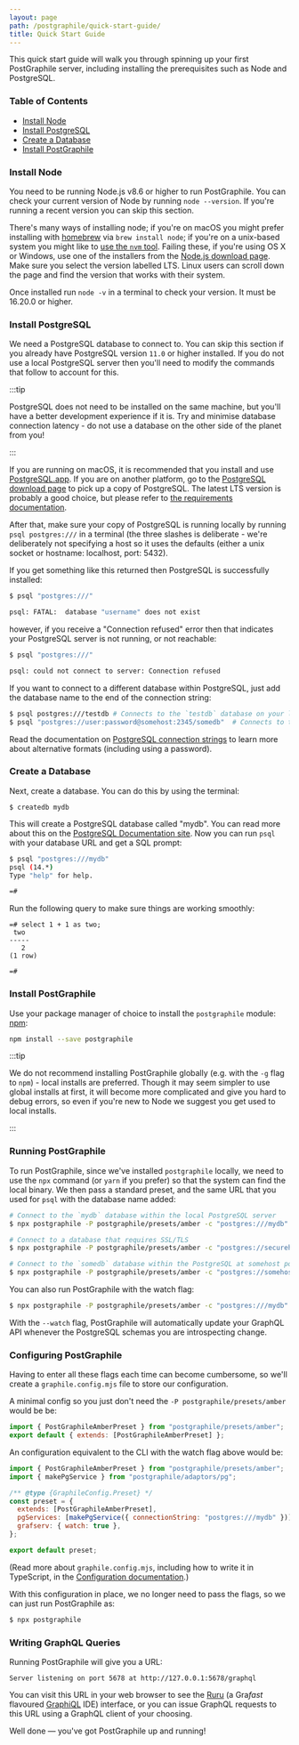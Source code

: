 ```yaml
---
layout: page
path: /postgraphile/quick-start-guide/
title: Quick Start Guide
---
```


This quick start guide will walk you through spinning up your first PostGraphile
server, including installing the prerequisites such as Node and PostgreSQL.

### Table of Contents

- [Install Node](#install-node)
- [Install PostgreSQL](#install-postgresql)
- [Create a Database](#create-a-database)
- [Install PostGraphile](#install-postgraphile)

### Install Node

You need to be running Node.js v8.6 or higher to run PostGraphile. You can check
your current version of Node by running `node --version`. If you're running a
recent version you can skip this section.

There's many ways of installing node; if you're on macOS you might prefer
installing with [homebrew](https://brew.sh/) via `brew install node`; if you're
on a unix-based system you might like to
[use the `nvm` tool](https://github.com/creationix/nvm). Failing these, if
you're using OS X or Windows, use one of the installers from the
[Node.js download page](https://nodejs.org/en/download/). Make sure you select
the version labelled LTS. Linux users can scroll down the page and find the
version that works with their system.

Once installed run `node -v` in a terminal to check your version. It must be
16.20.0 or higher.

### Install PostgreSQL

We need a PostgreSQL database to connect to. You can skip this section if you
already have PostgreSQL version `11.0` or higher installed. If you do not use a
local PostgreSQL server then you'll need to modify the commands that follow to
account for this.

:::tip

PostgreSQL does not need to be installed on the same machine, but you'll have a
better development experience if it is. Try and minimise database connection
latency - do not use a database on the other side of the planet from you!

:::

If you are running on macOS, it is recommended that you install and use
[PostgreSQL.app](http://postgresapp.com/). If you are on another platform, go to
the [PostgreSQL download page](https://www.postgresql.org/download/) to pick up
a copy of PostgreSQL. The latest LTS version is probably a good choice, but please
refer to [the requirements documentation](./requirements/).

After that, make sure your copy of PostgreSQL is running locally by running
`psql postgres:///` in a terminal (the three slashes is deliberate - we're
deliberately not specifying a host so it uses the defaults (either a unix
socket or hostname: localhost, port: 5432).

If you get something like this returned then PostgreSQL is successfully
installed:

```bash
$ psql "postgres:///"

psql: FATAL:  database "username" does not exist
```

however, if you receive a "Connection refused" error then that indicates your
PostgreSQL server is not running, or not reachable:

```bash
$ psql "postgres:///"

psql: could not connect to server: Connection refused
```

If you want to connect to a different database within PostgreSQL, just add the
database name to the end of the connection string:

```bash
$ psql postgres:///testdb # Connects to the `testdb` database on your local machine
$ psql "postgres://user:password@somehost:2345/somedb"  # Connects to the `somedb` database at `postgres://somehost:2345` using login with `user` and `password`
```

Read the documentation on
[PostgreSQL connection strings](https://www.postgresql.org/docs/current/static/libpq-connect.html#LIBPQ-CONNSTRING)
to learn more about alternative formats (including using a password).

### Create a Database

Next, create a database. You can do this by using the terminal:

```
$ createdb mydb
```

This will create a PostgreSQL database called "mydb". You can read more about
this on the
[PostgreSQL Documentation site](https://www.postgresql.org/docs/current/static/tutorial-createdb.html).
Now you can run `psql` with your database URL and get a SQL prompt:

```bash
$ psql "postgres:///mydb"
psql (14.*)
Type "help" for help.

=#
```

Run the following query to make sure things are working smoothly:

```
=# select 1 + 1 as two;
 two
-----
   2
(1 row)

=#
```

### Install PostGraphile

Use your package manager of choice to install the `postgraphile` module:
[npm](https://docs.npmjs.com/getting-started/installing-node):

```bash npm2yarn
npm install --save postgraphile
```

:::tip

We do not recommend installing PostGraphile globally (e.g. with the `-g` flag
to `npm`) - local installs are preferred. Though it may seem simpler to use
global installs at first, it will become more complicated and give you hard to
debug errors, so even if you're new to Node we suggest you get used to local
installs.

:::

### Running PostGraphile

To run PostGraphile, since we've installed `postgraphile` locally, we need to
use the `npx` command (or `yarn` if you prefer) so that the system can find the
local binary. We then pass a standard preset, and the same URL that you used
for `psql` with the database name added:

```bash npm2yarn
# Connect to the `mydb` database within the local PostgreSQL server
$ npx postgraphile -P postgraphile/presets/amber -c "postgres:///mydb"

# Connect to a database that requires SSL/TLS
$ npx postgraphile -P postgraphile/presets/amber -c "postgres://securehost:5432/db?ssl=true"

# Connect to the `somedb` database within the PostgreSQL at somehost port 2345
$ npx postgraphile -P postgraphile/presets/amber -c "postgres://somehost:2345/somedb"
```

You can also run PostGraphile with the watch flag:

```bash npm2yarn
$ npx postgraphile -P postgraphile/presets/amber -c "postgres:///mydb" --watch
```

With the `--watch` flag, PostGraphile will automatically update your GraphQL API
whenever the PostgreSQL schemas you are introspecting change.

### Configuring PostGraphile

Having to enter all these flags each time can become cumbersome, so we'll
create a `graphile.config.mjs` file to store our configuration.

A minimal config so you just don't need the `-P postgraphile/presets/amber` would be be:

```js title="graphile.config.mjs"
import { PostGraphileAmberPreset } from "postgraphile/presets/amber";
export default { extends: [PostGraphileAmberPreset] };
```

An configuration equivalent to the CLI with the watch flag above would be:

```js title="graphile.config.mjs"
import { PostGraphileAmberPreset } from "postgraphile/presets/amber";
import { makePgService } from "postgraphile/adaptors/pg";

/** @type {GraphileConfig.Preset} */
const preset = {
  extends: [PostGraphileAmberPreset],
  pgServices: [makePgService({ connectionString: "postgres:///mydb" })],
  grafserv: { watch: true },
};

export default preset;
```

(Read more about `graphile.config.mjs`, including how to write it in
TypeScript, in the [Configuration documentation](./config.mdx).)

With this configuration in place, we no longer need to pass the flags, so we
can just run PostGraphile as:

```bash npm2yarn
$ npx postgraphile
```

### Writing GraphQL Queries

Running PostGraphile will give you a URL:

```
Server listening on port 5678 at http://127.0.0.1:5678/graphql
```

You can visit this URL in your web browser to see the
[Ruru](https://grafast.org/ruru) (a Gra*fast* flavoured
[GraphiQL](https://github.com/graphql/graphiql) IDE) interface, or you can
issue GraphQL requests to this URL using a GraphQL client of your choosing.

Well done — you've got PostGraphile up and running!
